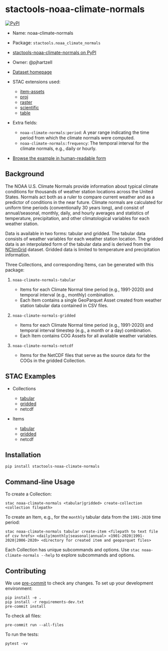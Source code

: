 # stactools-noaa-climate-normals

[![PyPI](https://img.shields.io/pypi/v/stactools-noaa-climate-normals)](https://pypi.org/project/stactools-noaa-climate-normals/)

- Name: noaa-climate-normals
- Package: `stactools.noaa_climate_normals`
- [stactools-noaa-climate-normals on PyPI](https://pypi.org/project/stactools-noaa-climate-normals/)
- Owner: @pjhartzell
- [Dataset homepage](https://www.ncei.noaa.gov/products/land-based-station/us-climate-normals)
- STAC extensions used:
  - [item-assets](https://github.com/stac-extensions/item-assets)
  - [proj](https://github.com/stac-extensions/projection/)
  - [raster](https://github.com/stac-extensions/raster)
  - [scientific](https://github.com/stac-extensions/scientific)
  - [table](https://github.com/stac-extensions/table)

- Extra fields:
  - `noaa-climate-normals:period`: A year range indicating the time period from which the climate normals were computed.
  - `noaa-climate-normals:frequency`: The temporal interval for the climate normals, e.g., daily or hourly.
- [Browse the example in human-readable form](https://radiantearth.github.io/stac-browser/#/external/raw.githubusercontent.com/pjhartzell/noaa-climate-normals/main/examples/catalog.json)

## Background

The NOAA U.S. Climate Normals provide information about typical climate conditions for thousands of weather station locations across the United States. Normals act both as a ruler to compare current weather and as a predictor of conditions in the near future. Climate normals are calculated for uniform time periods (conventionally 30 years long), and consist of annual/seasonal, monthly, daily, and hourly averages and statistics of temperature, precipitation, and other climatological variables for each weather station.

Data is available in two forms: tabular and gridded. The tabular data consists of weather variables for each weather station location. The gridded data is an interpolated form of the tabular data and is derived from the [NClimGrid](https://www.ncei.noaa.gov/access/metadata/landing-page/bin/iso?id=gov.noaa.ncdc:C00332) dataset. Gridded data is limited to temperature and precipitation information.

Three Collections, and corresponding Items, can be generated with this package:

1. `noaa-climate-normals-tabular`

    - Items for each Climate Normal time period (e.g., 1991-2020) and temporal interval (e.g., monthly) combination.
    - Each Item contains a single GeoParquet Asset created from weather station tabular data contained in CSV files.

2. `noaa-climate-normals-gridded`

    - Items for each Climate Normal time period (e.g., 1991-2020) and temporal interval timestep (e.g., a month or a day) combination.
    - Each Item contains COG Assets for all available weather variables.

3. `noaa-climate-normals-netcdf`

    - Items for the NetCDF files that serve as the source data for the COGs in the gridded Collection.

## STAC Examples

- Collections

    - [tabular](examples/noaa-climate-normals-tabular/collection.json)
    - [gridded](examples/noaa-climate-normals-gridded/collection.json)
    - netcdf

- Items

    - [tabular](examples/noaa-climate-normals-tabular/1981_2010-daily/1981_2010-daily.json)
    - [gridded](examples/noaa-climate-normals-gridded/1991_2020-monthly-1/1991_2020-monthly-1.json)
    - netcdf

## Installation

```shell
pip install stactools-noaa-climate-normals
```

## Command-line Usage

To create a Collection:

```shell
stac noaa-climate-normals <tabular|gridded> create-collection <collection filepath>
```

To create an Item, e.g., for the `monthly` tabular data from the `1991-2020` time period:

```shell
stac noaa-climate-normals tabular create-item <filepath to text file of csv hrefs> <daily|monthly|seasonal|annual> <1901-2020|1991-2020|2006-2020> <directory for created item and geoparquet files>
```

Each Collection has unique subcommands and options. Use `stac noaa-climate-normals --help` to explore subcommands and options.

## Contributing

We use [pre-commit](https://pre-commit.com/) to check any changes.
To set up your development environment:

```shell
pip install -e .
pip install -r requirements-dev.txt
pre-commit install
```

To check all files:

```shell
pre-commit run --all-files
```

To run the tests:

```shell
pytest -vv
```
